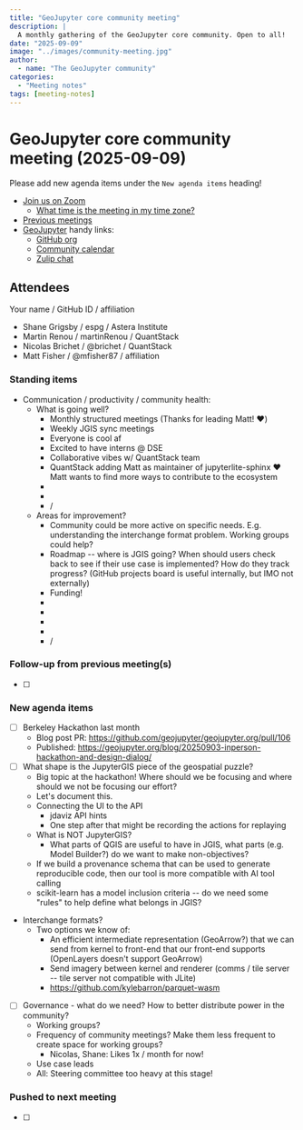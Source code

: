 ```yaml
---
title: "GeoJupyter core community meeting"
description: |
  A monthly gathering of the GeoJupyter core community. Open to all!
date: "2025-09-09"
image: "../images/community-meeting.jpg"
author:
  - name: "The GeoJupyter community"
categories:
  - "Meeting notes"
tags: [meeting-notes]
---
```


# GeoJupyter core community meeting (2025-09-09)

Please add new agenda items under the `New agenda items` heading!

- [Join us on Zoom](https://berkeley.zoom.us/j/99659397059?pwd=519zZJlcAa1TCyJWRYyYbaYDfuaXNo.1)
  - [What time is the meeting in my time zone?](https://dateful.com/convert/utc?t=3pm)
- [Previous meetings](https://compass.geojupyter.org/meeting-notes/)
- [GeoJupyter](https://geojupyter.org) handy links:
  - [GitHub org](https://github.com/geojupyter)
  - [Community calendar](https://geojupyter.org/calendar.html)
  - [Zulip chat](https://jupyter.zulipchat.com/#narrow/channel/471314-geojupyter)


## Attendees

Your name / GitHub ID / affiliation

* Shane Grigsby / espg / Astera Institute
* Martin Renou / martinRenou / QuantStack
* Nicolas Brichet / @brichet / QuantStack
* Matt Fisher / @mfisher87 / affiliation


### Standing items

- Communication / productivity / community health:
    - What is going well?
        - Monthly structured meetings (Thanks for leading Matt! :heart:)
        - Weekly JGIS sync meetings
        - Everyone is cool af
        - Excited to have interns @ DSE
        - Collaborative vibes w/ QuantStack team
        - QuantStack adding Matt as maintainer of jupyterlite-sphinx :heart: Matt wants to find more ways to contribute to the ecosystem
        - 
        - 
        - /
    - Areas for improvement?
        - Community could be more active on specific needs. E.g. understanding the interchange format problem. Working groups could help?
        - Roadmap -- where is JGIS going? When should users check back to see if their use case is implemented? How do they track progress? (GitHub projects board is useful internally, but IMO not externally)
        - Funding!
        - 
        - 
        - 
        - 
        - /


### Follow-up from previous meeting(s)

- [ ]


### New agenda items

- [ ] Berkeley Hackathon last month
  - Blog post PR: https://github.com/geojupyter/geojupyter.org/pull/106
  - Published: https://geojupyter.org/blog/20250903-inperson-hackathon-and-design-dialog/
- [ ] What shape is the JupyterGIS piece of the geospatial puzzle?
  - Big topic at the hackathon! Where should we be focusing and where should we not be focusing our effort?
  - Let's document this.
  - Connecting the UI to the API
    - jdaviz API hints
    - One step after that might be recording the actions for replaying
  - What is NOT JupyterGIS?
    - What parts of QGIS are useful to have in JGIS, what parts (e.g. Model Builder?) do we want to make non-objectives?
  - If we build a provenance schema that can be used to generate reproducible code, then our tool is more compatible with AI tool calling
  - scikit-learn has a model inclusion criteria -- do we need some "rules" to help define what belongs in JGIS?
- Interchange formats?
    - Two options we know of:
        - An efficient intermediate representation (GeoArrow?) that we can send from kernel to front-end that our front-end supports (OpenLayers doesn't support GeoArrow)
        - Send imagery between kernel and renderer (comms / tile server -- tile server not compatible with JLite)
      - https://github.com/kylebarron/parquet-wasm
- [ ] Governance - what do we need? How to better distribute power in the community?
  - Working groups?
  - Frequency of community meetings? Make them less frequent to create space for working groups?
      - Nicolas, Shane: Likes 1x / month for now!
  - Use case leads
  - All: Steering committee too heavy at this stage!


### Pushed to next meeting

- [ ]
